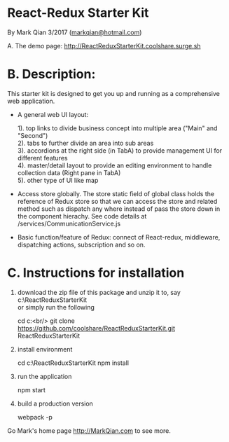 React-Redux Starter Kit
===========================

By Mark Qian 3/2017 (markqian@hotmail.com)

A. The demo page: <a href="http://ReactReduxStarterKit.coolshare.surge.sh" target="_blank">http://ReactReduxStarterKit.coolshare.surge.sh</a>

B. Description:
==============

This starter kit is designed to get you up and running as a comprehensive web application.

 - A general web UI layout: 
 
   1). top links to divide business concept into multiple area ("Main" and "Second")<br />
   2). tabs to further divide an area into sub areas<br />
   3). accordions at the right side (in TabA) to provide management UI for different features<br />
   4). master/detail layout to provide an editing environment to handle collection data (Right pane in TabA)<br />
   5). other type of UI like map<br />  
 
 - Access store globally. The store static field of global class holds the reference of Redux store so that
   we can access the store and related method such as dispatch any where instead of pass the store down in the
   component hierachy. See code details at /services/CommunicationService.js
   
 - Basic function/feature of Redux: connect of React-redux, middleware, dispatching actions, subscription and so on. 


C. Instructions for installation
================================

1. download the zip file of this package and unzip it to, say c:\ReactReduxStarterKit<br/>
   or simply run the following<br/>
   
      cd c:\<br/>
      git clone https://github.com/coolshare/ReactReduxStarterKit.git ReactReduxStarterKit<br/>
      
2. install environment

      cd c:\ReactReduxStarterKit
      npm install
      
3. run the application

      npm start
      
4. build a production version

      webpack -p
      
      
   
Go Mark's home page http://MarkQian.com to see more.